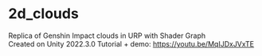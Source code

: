 # 2d_clouds
 Replica of Genshin Impact clouds in URP with Shader Graph  
 Created on Unity 2022.3.0 
Tutorial + demo: https://youtu.be/MqIJDxJVxTE
